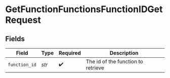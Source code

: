 # GetFunctionFunctionsFunctionIDGetRequest


## Fields

| Field                              | Type                               | Required                           | Description                        |
| ---------------------------------- | ---------------------------------- | ---------------------------------- | ---------------------------------- |
| `function_id`                      | *str*                              | :heavy_check_mark:                 | The id of the function to retrieve |